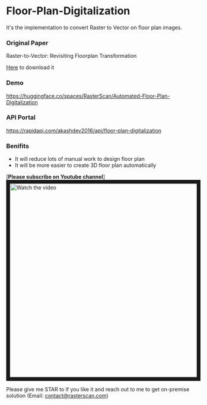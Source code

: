 # Floor-Plan-Digitalization

It's the implementation to convert Raster to Vector on floor plan images.

### Original Paper
Raster-to-Vector: Revisiting Floorplan Transformation

[Here](https://jiajunwu.com/papers/im2cad_iccv.pdf) to download it

### Demo
https://huggingface.co/spaces/RasterScan/Automated-Floor-Plan-Digitalization

### API Portal
https://rapidapi.com/akashdev2016/api/floor-plan-digitalization

### Benifits
- It will reduce lots of manual work to design floor plan
- It will be more easier to create 3D floor plan automatically

[**Please subscribe on Youtube channel**]
<a href="http://www.youtube.com/watch?feature=player_embedded&v=UF0xeKG23W4" target="_blank">
 <img src="http://img.youtube.com/vi/UF0xeKG23W4/maxresdefault.jpg" alt="Watch the video" width="960" height="520" border="10" />
</a>

Please give me STAR to if you like it and reach out to me to get on-premise solution (Email: contact@rasterscan.com)


